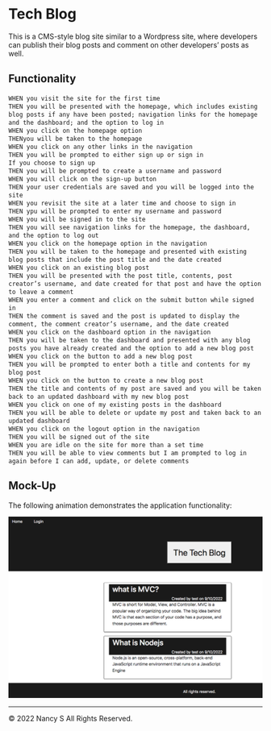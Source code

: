 # Tech Blog

This is a CMS-style blog site similar to a Wordpress site, where developers can publish their blog posts and comment on other developers’ posts as well.

## Functionality

```
WHEN you visit the site for the first time
THEN you will be presented with the homepage, which includes existing blog posts if any have been posted; navigation links for the homepage and the dashboard; and the option to log in
WHEN you click on the homepage option
THENyou will be taken to the homepage
WHEN you click on any other links in the navigation
THEN you will be prompted to either sign up or sign in
If you choose to sign up
THEN you will be prompted to create a username and password
WHEN you will click on the sign-up button
THEN your user credentials are saved and you will be logged into the site
WHEN you revisit the site at a later time and choose to sign in
THEN ypu will be prompted to enter my username and password
WHEN you will be signed in to the site
THEN you will see navigation links for the homepage, the dashboard, and the option to log out
WHEN you click on the homepage option in the navigation
THEN you will be taken to the homepage and presented with existing blog posts that include the post title and the date created
WHEN you click on an existing blog post
THEN you will be presented with the post title, contents, post creator’s username, and date created for that post and have the option to leave a comment
WHEN you enter a comment and click on the submit button while signed in
THEN the comment is saved and the post is updated to display the comment, the comment creator’s username, and the date created
WHEN you click on the dashboard option in the navigation
THEN you will be taken to the dashboard and presented with any blog posts you have already created and the option to add a new blog post
WHEN you click on the button to add a new blog post
THEN you will be prompted to enter both a title and contents for my blog post
WHEN you click on the button to create a new blog post
THEN the title and contents of my post are saved and you will be taken back to an updated dashboard with my new blog post
WHEN you click on one of my existing posts in the dashboard
THEN you will be able to delete or update my post and taken back to an updated dashboard
WHEN you click on the logout option in the navigation
THEN you will be signed out of the site
WHEN you are idle on the site for more than a set time
THEN you will be able to view comments but I am prompted to log in again before I can add, update, or delete comments
```

## Mock-Up

The following animation demonstrates the application functionality:

![Animation cycles through signing into the app, clicking on buttons, and updating blog posts.](./assets/tech-blog.png)


---
© 2022 Nancy S All Rights Reserved.

